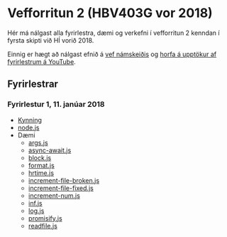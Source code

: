 # Vefforritun 2 (HBV403G vor 2018)

Hér má nálgast alla fyrirlestra, dæmi og verkefni í vefforritun 2 kenndan í fyrsta skipti við HÍ vorið 2018.

Einnig er hægt að nálgast efnið á [vef námskeiðis](https://notendur.hi.is/~osk1/vefforritun2/2018/) og [horfa á upptökur af fyrirlestrum á YouTube](https://www.youtube.com/playlist?list=PLRj-ccg8iozwCJ0vsDZI7mBOVZcfwr3pZ).

## Fyrirlestrar

### Fyrirlestur 1, 11. janúar 2018

* [Kynning](fyrirlestrar/01.1.kynning.md)
* [node.js](fyrirlestrar/01.2.nodejs.md)
* Dæmi
  - [args.js](daemi/fyrirlestrar/node/args.js)
  - [async-await.js](daemi/fyrirlestrar/node/async-await.js)
  - [block.js](daemi/fyrirlestrar/node/block.js)
  - [format.js](daemi/fyrirlestrar/node/format.js)
  - [hrtime.js](daemi/fyrirlestrar/node/hrtime.js)
  - [increment-file-broken.js](daemi/fyrirlestrar/node/increment-file-broken.js)
  - [increment-file-fixed.js](daemi/fyrirlestrar/node/increment-file-fixed.js)
  - [increment-num.js](daemi/fyrirlestrar/node/increment-num.js)
  - [inf.js](daemi/fyrirlestrar/node/inf.js)
  - [log.js](daemi/fyrirlestrar/node/log.js)
  - [promisify.js](daemi/fyrirlestrar/node/promisify.js)
  - [readfile.js](daemi/fyrirlestrar/node/readfile.js)

